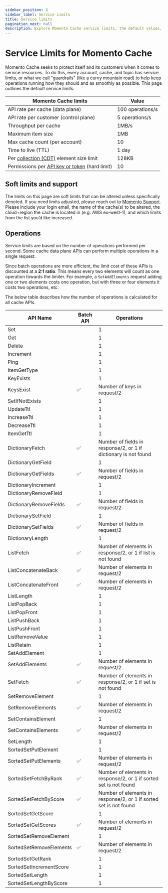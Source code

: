 ```yaml
---
sidebar_position: 4
sidebar_label: Service Limits
title: Service limits
pagination_next: null
description: Explore Momento Cache service limits, the default values, and how to get them changed if you need.
---
```


# Service Limits for Momento Cache

Momento Cache seeks to protect itself and its customers when it comes to service resources. To do this, every account, cache, and topic has service limits, or what we call "guardrails" (like a curvy mountain road) to help keep operations running how they should and as smoothly as possible. This page outlines the default service limits:

| Momento Cache limits                                                                                               | Value          |
|--------------------------------------------------------------------------------------------------------------------|----------------|
| API rate per cache (data plane)                                                                                    | 100 operations/s |
| API rate per customer (control plane)                                                                              | 5 operations/s   |
| Throughput per cache                                                                                               | 1MB/s          |
| Maximum item size                                                                                                  | 1MB            |
| Max cache count (per account)                                                                                      | 10             |
| Time to live (TTL)                                                                                                 | 1 day          |
| Per [collection (CDT)](https://docs.momentohq.com/develop/datatypes#collection-data-types-cdts) element size limit | 128KB          |
| Permissions per [API key or token](./../develop/api-reference/auth.md)  (hard limit)                               | 10             |

## Soft limits and support

The limits on this page are soft limits that can be altered unless specifically denoted. If you need limits adjusted, please reach out to [Momento Support](mailto:support@momentohq.com). Please include your login email, the name of the cache(s) to be altered, the cloud+region the cache is located in (e.g. AWS eu-west-1), and which limits from the list you’d like increased.

## Operations

Service limits are based on the number of operations performed per second. Some cache data plane APIs can perform multiple operations in a single request.

Since batch operations are more efficient, the limit cost of these APIs is discounted at a **2:1 ratio**. This means every two elements will count as one operation towards the limiter. For example, a `SetAddElements` request adding one or two elements costs one operation, but with three or four elements it costs two operations, etc.

The below table describes how the number of operations is calculated for all cache APIs.

| API Name                 | Batch API | Operations                                                        |
| ------------------------ | ----      | ------------                                                      |
| Set                      |           | 1                                                                 |
| Get                      |           | 1                                                                 |
| Delete                   |           | 1                                                                 |
| Increment                |           | 1                                                                 |
| Ping                     |           | 1                                                                 |
| ItemGetType              |           | 1                                                                 |
| KeyExists                |           | 1                                                                 |
| KeysExist                | ✅        | Number of keys in request/2                                       |
| SetIfNotExists           |           | 1                                                                 |
| UpdateTtl                |           | 1                                                                 |
| IncreaseTtl              |           | 1                                                                 |
| DecreaseTtl              |           | 1                                                                 |
| ItemGetTtl               |           | 1                                                                 |
| DictionaryFetch          | ✅        | Number of fields in response/2, or 1 if dictionary is not found   |
| DictionaryGetField       |           | 1                                                                 |
| DictionaryGetFields      | ✅        | Number of fields in request/2                                     |
| DictionaryIncrement      |           | 1                                                                 |
| DictionaryRemoveField    |           | 1                                                                 |
| DictionaryRemoveFields   | ✅        | Number of fields in request/2                                     |
| DictionarySetField       |           | 1                                                                 |
| DictionarySetFields      | ✅        | Number of fields in request/2                                     |
| DictionaryLength         |           | 1                                                                 |
| ListFetch                | ✅        | Number of elements in response/2, or 1 if list is not found       |
| ListConcatenateBack      | ✅        | Number of elements in request/2                                   |
| ListConcatenateFront     | ✅        | Number of elements in request/2                                   |
| ListLength               |           | 1                                                                 |
| ListPopBack              |           | 1                                                                 |
| ListPopFront             |           | 1                                                                 |
| ListPushBack             |           | 1                                                                 |
| ListPushFront            |           | 1                                                                 |
| ListRemoveValue          |           | 1                                                                 |
| ListRetain               |           | 1                                                                 |
| SetAddElement            |           | 1                                                                 |
| SetAddElements           | ✅        | Number of elements in request/2                                   |
| SetFetch                 | ✅        | Number of elements in response/2, or 1 if set is not found        |
| SetRemoveElement         |           | 1                                                                 |
| SetRemoveElements        | ✅        | Number of elements in request/2                                   |
| SetContainsElement       |           | 1                                                                 |
| SetContainsElements      | ✅        | Number of elements in request/2                                   |
| SetLength                |           | 1                                                                 |
| SortedSetPutElement      |           | 1                                                                 |
| SortedSetPutElements     | ✅        | Number of elements in request/2                                   |
| SortedSetFetchByRank     | ✅        | Number of elements in response/2, or 1 if sorted set is not found |
| SortedSetFetchByScore    | ✅        | Number of elements in response/2, or 1 if sorted set is not found |
| SortedSetGetScore        |           | 1                                                                 |
| SortedSetGetScores       | ✅        | Number of elements in request/2                                   |
| SortedSetRemoveElement   |           | 1                                                                 |
| SortedSetRemoveElements  | ✅        | Number of elements in request/2                                   |
| SortedSetGetRank         |           | 1                                                                 |
| SortedSetIncrementScore  |           | 1                                                                 |
| SortedSetLength          |           | 1                                                                 |
| SortedSetLengthByScore   |           | 1                                                                 |
